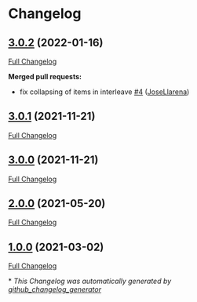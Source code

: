 # Changelog

## [3.0.2](https://github.com/josellarena/pypey/tree/3.0.2) (2022-01-16)

[Full Changelog](https://github.com/josellarena/pypey/compare/3.0.1...3.0.2)

**Merged pull requests:**

- fix collapsing of items in interleave [\#4](https://github.com/JoseLlarena/pypey/pull/4) ([JoseLlarena](https://github.com/JoseLlarena))

## [3.0.1](https://github.com/josellarena/pypey/tree/3.0.1) (2021-11-21)

[Full Changelog](https://github.com/josellarena/pypey/compare/3.0.0...3.0.1)

## [3.0.0](https://github.com/josellarena/pypey/tree/3.0.0) (2021-11-21)

[Full Changelog](https://github.com/josellarena/pypey/compare/2.0.0...3.0.0)

## [2.0.0](https://github.com/josellarena/pypey/tree/2.0.0) (2021-05-20)

[Full Changelog](https://github.com/josellarena/pypey/compare/1.0.0...2.0.0)

## [1.0.0](https://github.com/josellarena/pypey/tree/1.0.0) (2021-03-02)

[Full Changelog](https://github.com/josellarena/pypey/compare/125849fde18ef7244b5da70112031c786eda48c3...1.0.0)



\* *This Changelog was automatically generated by [github_changelog_generator](https://github.com/github-changelog-generator/github-changelog-generator)*
